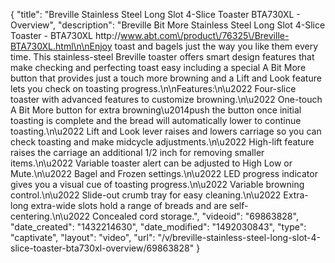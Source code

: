 {
    "title": "Breville Stainless Steel Long Slot 4-Slice Toaster BTA730XL - Overview",
    "description": "Breville Bit More Stainless Steel Long Slot 4-Slice Toaster - BTA730XL http:\/\/www.abt.com\/product\/76325\/Breville-BTA730XL.html\n\nEnjoy toast and bagels just the way you like them every time. This stainless-steel Breville toaster offers smart design features that make checking and perfecting toast easy including a special A Bit More button that provides just a touch more browning and a Lift and Look feature lets you check on toasting progress.\n\nFeatures:\n\u2022 Four-slice toaster with advanced features to customize browning.\n\u2022 One-touch A Bit More button for extra browning\u2014push the button once initial toasting is complete and the bread will automatically lower to continue toasting.\n\u2022 Lift and Look lever raises and lowers carriage so you can check toasting and make midcycle adjustments.\n\u2022 High-lift feature raises the carriage an additional 1\/2 inch for removing smaller items.\n\u2022 Variable toaster alert can be adjusted to High Low or Mute.\n\u2022 Bagel and Frozen settings.\n\u2022 LED progress indicator gives you a visual cue of toasting progress.\n\u2022 Variable browning control.\n\u2022 Slide-out crumb tray for easy cleaning.\n\u2022 Extra-long extra-wide slots hold a range of breads and are self-centering.\n\u2022 Concealed cord storage.",
    "videoid": "69863828",
    "date_created": "1432214630",
    "date_modified": "1492030843",
    "type": "captivate",
    "layout": "video",
    "url": "\/v\/breville-stainless-steel-long-slot-4-slice-toaster-bta730xl-overview\/69863828"
}